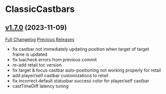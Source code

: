 # ClassicCastbars

## [v1.7.0](https://github.com/wardz/ClassicCastbars/tree/v1.7.0) (2023-11-09)
[Full Changelog](https://github.com/wardz/ClassicCastbars/compare/v1.6.10...v1.7.0) [Previous Releases](https://github.com/wardz/ClassicCastbars/releases)

- fix castbar not immediately updating position when target of target frame is updated  
- fix luacheck errors from previous commit  
- re-add retail toc version  
- fix target & focus castbar auto-positioning not working properly for retail  
- add player/self castbar customizations to retail  
- fix incorrect default statusbar success color for player/self castbar  
- castTimeDiff latency tuning  
